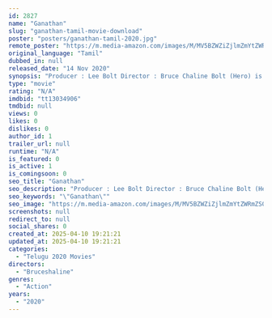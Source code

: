 ```yaml
---
id: 2827
name: "Ganathan"
slug: "ganathan-tamil-movie-download"
poster: "posters/ganathan-tamil-2020.jpg"
remote_poster: "https://m.media-amazon.com/images/M/MV5BZWZiZjlmZmYtZWRmZS00MDE1LWEyM2EtZWMwZDZjZDEzOTNiXkEyXkFqcGdeQXVyMTIzOTU5NzI0._V1_SX300.jpg"
original_language: "Tamil"
dubbed_in: null
released_date: "14 Nov 2020"
synopsis: "Producer : Lee Bolt Director : Bruce Chaline Bolt (Hero) is the grandson of a Military Officer, he lives in a forest with his grandmother. He works as a ledgeman in a quarry, One day he ..."
type: "movie"
rating: "N/A"
imdbid: "tt13034906"
tmdbid: null
views: 0
likes: 0
dislikes: 0
author_id: 1
trailer_url: null
runtime: "N/A"
is_featured: 0
is_active: 1
is_comingsoon: 0
seo_title: "Ganathan"
seo_description: "Producer : Lee Bolt Director : Bruce Chaline Bolt (Hero) is the grandson of a Military Officer, he lives in a forest with his grandmother. He works as a ledgeman in a quarry, One day he ..."
seo_keywords: "\"Ganathan\""
seo_image: "https://m.media-amazon.com/images/M/MV5BZWZiZjlmZmYtZWRmZS00MDE1LWEyM2EtZWMwZDZjZDEzOTNiXkEyXkFqcGdeQXVyMTIzOTU5NzI0._V1_SX300.jpg"
screenshots: null
redirect_to: null
social_shares: 0
created_at: 2025-04-10 19:21:21
updated_at: 2025-04-10 19:21:21
categories:
  - "Telugu 2020 Movies"
directors:
  - "Bruceshaline"
genres:
  - "Action"
years:
  - "2020"
---
```

